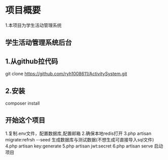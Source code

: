 # 项目概要
1.本项目为学生活动管理系统

## 学生活动管理系统后台
## 1.从github拉代码
git clone https://github.com/ryh1008611/ActivitySystem.git
## 2.安装
composer install
## 开始这个项目
1.复制.env文件，配置数据库,配置邮箱
2.确保本地redis打开
3.php artisan migrate:refrsh --seed 生成数据库与测试数据(不想生成可直接导入sql文件)
4.php artisan key:generate
5.php artisan jwt:secret
6.php artisan serve  启动项目

